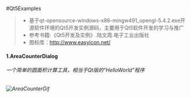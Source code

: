 #Qt5Examples

>* 基于qt-opensource-windows-x86-mingw491_opengl-5.4.2.exe开源软件环境的Qt5开发实例源码，主要用于Qt5软件开发的学习与推广
>* 参考书籍:《Qt5开发及实例》.陆文周.电子工业出版社
>* 图标库：http://www.easyicon.net/

#### 1.AreaCounterDialog 
###### 一个简单的圆面积计算工具，相当于Qt版的“HelloWorld”程序
###### ![AreaCounterGif](http://git.oschina.net/gitjf/Qt5Examples/raw/master/circleAreaCount/ACD.gif?dir=0&filepath=circleAreaCount%2FACD.gif&oid=eb019654e481dd7e6836de6d7e58d7f1d8e35eca&sha=2655db1dfa956b88cb582adce7b817e8d6e15754)